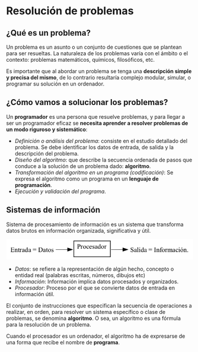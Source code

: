 # Resolución de problemas

## ¿Qué es un problema?

Un problema es un asunto o un conjunto de cuestiones que se plantean para ser resueltas. La naturaleza de los problemas varía con el ámbito o el contexto: problemas matemáticos, químicos, filosóficos, etc.

Es importante que al abordar un problema se tenga una **descripción simple y precisa del mismo**, de lo contrario resultaría complejo modular, simular, o programar su solución en un ordenador.

## ¿Cómo vamos a solucionar los problemas?

Un **programador** es una persona que resuelve problemas, y para llegar a ser un programador eficaz se **necesita aprender a resolver problemas de un modo riguroso y sistemático**:

* *Definición o análisis del problema*: consiste en el estudio detallado del problema. Se debe identificar los datos de entrada, de salida y la descripción del problema.
* *Diseño del algoritmo*: que describe la secuencia ordenada de pasos que conduce a la solución de un problema dado: **algoritmo**. 
* *Transformación del algoritmo en un programa (codificación)*: Se expresa el algoritmo como un programa en un **lenguaje de programación**.
* *Ejecución y validación del programa*.

## Sistemas de información

Sistema de procesamiento de información es un sistema que transforma datos
brutos en información organizada, significativa y útil.

![si](img/si.png)

* *Datos*: se refiere a la representación de algún hecho, concepto o entidad real (palabras escritas, números, dibujos etc)
* *Información*: Información implica datos procesados y organizados.
* *Procesador*: Proceso por el que se convierte datos de entrada en información útil.

El conjunto de instrucciones que especifican la secuencia de operaciones a
realizar, en orden, para resolver un sistema específico o clase de problemas, se
denomina **algoritmo**. O sea, un algoritmo es una fórmula para la resolución de un
problema.

Cuando el procesador es un ordenador, el algoritmo ha de expresarse de una
forma que recibe el nombre de **programa**.

